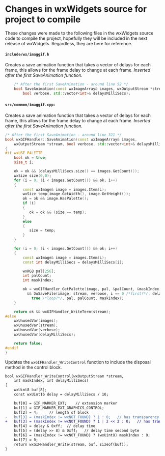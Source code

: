 # Changes in wxWidgets source for project to compile
These changes were made to the following files in the wxWidgets source code to compile the project, hopefully they will be included in the next release of wxWidgets. Regardless, they are here for reference.

#### `include/wx/imaggif.h`
Creates a save animation function that takes a vector of delays for each frame, this allows for the frame delay to change at each frame. *Inserted after the first SaveAnimation function.*
```cpp
    /* After the first SaveAnimation - around line 52 */
    bool SaveAnimation(const wxImageArray& images, wxOutputStream *stream,
        bool verbose, std::vector<int>& delaysMilliSecs);
```
#### `src/common/imaggif.cpp`:
Creates a save animation function that takes a vector of delays for each frame, this allows for the frame delay to change at each frame. *Inserted after the first SaveAnimation function.*
```cpp
/* After the first SaveAnimation - around line 321 */
bool wxGIFHandler::SaveAnimation(const wxImageArray& images,
    wxOutputStream *stream, bool verbose, std::vector<int>& delaysMilliSecs)
{
#if wxUSE_PALETTE
    bool ok = true;
    size_t i;

    ok = ok && (delaysMilliSecs.size() == images.GetCount());
    wxSize size(0,0);
    for (i = 0; (i < images.GetCount()) && ok; i++)
    {
        const wxImage& image = images.Item(i);
        wxSize temp(image.GetWidth(), image.GetHeight());
        ok = ok && image.HasPalette();
        if (i)
        {
           ok = ok && (size == temp);
        }
        else
        {
           size = temp;
        }
    }

    for (i = 0; (i < images.GetCount()) && ok; i++)
    {
        const wxImage& image = images.Item(i);
        const int delayMilliSecs = delaysMilliSecs[i];

        wxRGB pal[256];
        int palCount;
        int maskIndex;

        ok = wxGIFHandler_GetPalette(image, pal, &palCount, &maskIndex)
          && DoSaveFile(image, stream, verbose, i == 0 /*first?*/, delayMilliSecs,
            true /*loop?*/, pal, palCount, maskIndex);
    }

    return ok && wxGIFHandler_WriteTerm(stream);
#else
    wxUnusedVar(images);
    wxUnusedVar(stream);
    wxUnusedVar(verbose);
    wxUnusedVar(delayMilliSecs);

    return false;
#endif
}
```

Updates the `wxGIFHandler_WriteControl` function to include the disposal method in the control block.
```diff
bool wxGIFHandler_WriteControl(wxOutputStream *stream,
    int maskIndex, int delayMilliSecs)
{
    wxUint8 buf[8];
    const wxUint16 delay = delayMilliSecs / 10;

    buf[0] = GIF_MARKER_EXT;    // extension marker
    buf[1] = GIF_MARKER_EXT_GRAPHICS_CONTROL;
    buf[2] = 4;     // length of block
-   buf[3] = (maskIndex != wxNOT_FOUND) ? 1 : 0;   // has transparency
+   buf[3] = (maskIndex != wxNOT_FOUND) ? 1 | 2 << 2 : 0;   // has transparency and disposal method
    buf[4] = delay & 0xff;  // delay time
    buf[5] = (delay >> 8) & 0xff;   // delay time second byte
    buf[6] = (maskIndex != wxNOT_FOUND) ? (wxUint8) maskIndex : 0;
    buf[7] = 0;
    return wxGIFHandler_Write(stream, buf, sizeof(buf));
}